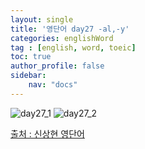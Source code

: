```yaml
---
layout: single
title: '영단어 day27 -al,-y'
categories: englishWord
tag : [english, word, toeic]
toc: true
author_profile: false
sidebar:
    nav: "docs"
---
```



![day27_1](https://ingu627.github.io/images/english/day27_1.jpg)
![day27_2](https://ingu627.github.io/images/english/day27_2.jpg)



[출처 : 신상현 영단어](https://www.aladin.co.kr/shop/wproduct.aspx?ItemId=126278788)